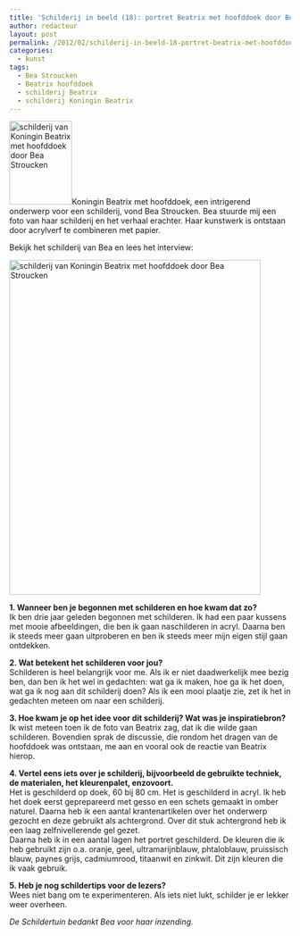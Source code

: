 ```yaml
---
title: 'Schilderij in beeld (18): portret Beatrix met hoofddoek door Bea Stroucken'
author: redacteur
layout: post
permalink: /2012/02/schilderij-in-beeld-18-portret-beatrix-met-hoofddoek-door-bea-stroucken/
categories:
  - kunst
tags:
  - Bea Stroucken
  - Beatrix hoofddoek
  - schilderij Beatrix
  - schilderij Koningin Beatrix
---
```

[<img class="alignleft size-thumbnail wp-image-2446" title="schilderij van Koningin Beatrix met hoofddoek door Bea Stroucken" src="/wordpress/wp-content/uploads/2012/02/schilderij-van-Bea-112x150.jpg" alt="schilderij van Koningin Beatrix met hoofddoek door Bea Stroucken" width="112" height="150" />][1]Koningin Beatrix met hoofddoek, een intrigerend onderwerp voor een schilderij, vond Bea Stroucken. Bea stuurde mij een foto van haar schilderij en het verhaal erachter. Haar kunstwerk is ontstaan door acrylverf te combineren met papier.

Bekijk het schilderij van Bea en lees het interview:<!--more-->

[<img class="aligncenter size-full wp-image-2446" title="schilderij van Koningin Beatrix met hoofddoek door Bea Stroucken" src="/wordpress/wp-content/uploads/2012/02/schilderij-van-Bea.jpg" alt="schilderij van Koningin Beatrix met hoofddoek door Bea Stroucken" width="450" height="600" />][1]

**1. Wanneer ben je begonnen met schilderen en hoe kwam dat zo?**  
Ik ben drie jaar geleden begonnen met schilderen. Ik had een paar kussens met mooie afbeeldingen, die ben ik gaan naschilderen in acryl. Daarna ben ik steeds meer gaan uitproberen en ben ik steeds meer mijn eigen stijl gaan ontdekken.

**2. Wat betekent het schilderen voor jou?**  
Schilderen is heel belangrijk voor me. Als ik er niet daadwerkelijk mee bezig ben, dan ben ik het wel in gedachten: wat ga ik maken, hoe ga ik het doen, wat ga ik nog aan dit schilderij doen? Als ik een mooi plaatje zie, zet ik het in gedachten meteen om naar een schilderij.

**3. Hoe kwam je op het idee voor dit schilderij? Wat was je inspiratiebron?**  
Ik wist meteen toen ik de foto van Beatrix zag, dat ik die wilde gaan schilderen. Bovendien sprak de discussie, die rondom het dragen van de hoofddoek was ontstaan, me aan en vooral ook de reactie van Beatrix hierop.

**4. Vertel eens iets over je schilderij, bijvoorbeeld de gebruikte techniek, de materialen, het kleurenpalet, enzovoort.**  
Het is geschilderd op doek, 60 bij 80 cm. Het is geschilderd in acryl. Ik heb het doek eerst geprepareerd met gesso en een schets gemaakt in omber naturel. Daarna heb ik een aantal krantenartikelen over het onderwerp gezocht en deze gebruikt als achtergrond. Over dit stuk achtergrond heb ik een laag zelfnivellerende gel gezet.  
Daarna heb ik in een aantal lagen het portret geschilderd. De kleuren die ik heb gebruikt zijn o.a. oranje, geel, ultramarijnblauw, phtaloblauw, pruissisch blauw, paynes grijs, cadmiumrood, titaanwit en zinkwit. Dit zijn kleuren die ik vaak gebruik.

**5. Heb je nog schildertips voor de lezers?**  
Wees niet bang om te experimenteren. Als iets niet lukt, schilder je er lekker weer overheen.

*De Schildertuin bedankt Bea voor haar inzending.*

 [1]: /wordpress/wp-content/uploads/2012/02/schilderij-van-Bea.jpg
